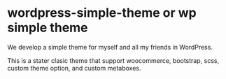 # wordpress-simple-theme or wp simple theme
We develop a simple theme for myself and all my friends in WordPress.

This is a stater clasic theme that support woocommerce, bootstrap, scss, custom theme option, and custom metaboxes. 
